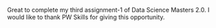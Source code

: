 Great to complete my third assignment-1 of Data Science Masters 2.0. I would like to thank PW Skills for giving this opportunity.
